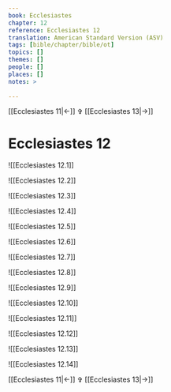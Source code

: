 ```yaml
---
book: Ecclesiastes
chapter: 12
reference: Ecclesiastes 12
translation: American Standard Version (ASV)
tags: [bible/chapter/bible/ot]
topics: []
themes: []
people: []
places: []
notes: >
  
---
```


[[Ecclesiastes 11|<-]] ✞ [[Ecclesiastes 13|->]]

# Ecclesiastes 12

![[Ecclesiastes 12.1]]

![[Ecclesiastes 12.2]]

![[Ecclesiastes 12.3]]

![[Ecclesiastes 12.4]]

![[Ecclesiastes 12.5]]

![[Ecclesiastes 12.6]]

![[Ecclesiastes 12.7]]

![[Ecclesiastes 12.8]]

![[Ecclesiastes 12.9]]

![[Ecclesiastes 12.10]]

![[Ecclesiastes 12.11]]

![[Ecclesiastes 12.12]]

![[Ecclesiastes 12.13]]

![[Ecclesiastes 12.14]]

[[Ecclesiastes 11|<-]] ✞ [[Ecclesiastes 13|->]]
